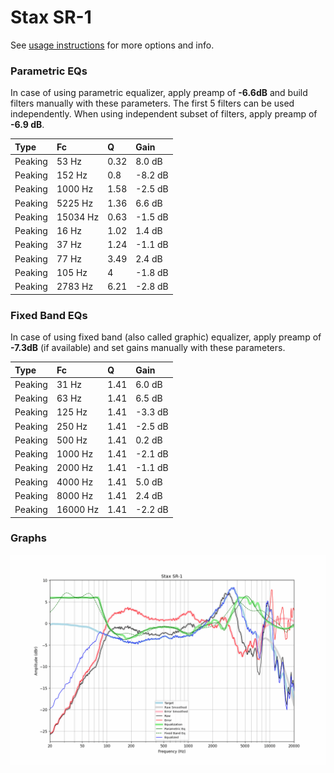 # Stax SR-1
See [usage instructions](https://github.com/jaakkopasanen/AutoEq#usage) for more options and info.

### Parametric EQs
In case of using parametric equalizer, apply preamp of **-6.6dB** and build filters manually
with these parameters. The first 5 filters can be used independently.
When using independent subset of filters, apply preamp of **-6.9 dB**.

| Type    | Fc       |    Q | Gain    |
|:--------|:---------|:-----|:--------|
| Peaking | 53 Hz    | 0.32 | 8.0 dB  |
| Peaking | 152 Hz   | 0.8  | -8.2 dB |
| Peaking | 1000 Hz  | 1.58 | -2.5 dB |
| Peaking | 5225 Hz  | 1.36 | 6.6 dB  |
| Peaking | 15034 Hz | 0.63 | -1.5 dB |
| Peaking | 16 Hz    | 1.02 | 1.4 dB  |
| Peaking | 37 Hz    | 1.24 | -1.1 dB |
| Peaking | 77 Hz    | 3.49 | 2.4 dB  |
| Peaking | 105 Hz   | 4    | -1.8 dB |
| Peaking | 2783 Hz  | 6.21 | -2.8 dB |

### Fixed Band EQs
In case of using fixed band (also called graphic) equalizer, apply preamp of **-7.3dB**
(if available) and set gains manually with these parameters.

| Type    | Fc       |    Q | Gain    |
|:--------|:---------|:-----|:--------|
| Peaking | 31 Hz    | 1.41 | 6.0 dB  |
| Peaking | 63 Hz    | 1.41 | 6.5 dB  |
| Peaking | 125 Hz   | 1.41 | -3.3 dB |
| Peaking | 250 Hz   | 1.41 | -2.5 dB |
| Peaking | 500 Hz   | 1.41 | 0.2 dB  |
| Peaking | 1000 Hz  | 1.41 | -2.1 dB |
| Peaking | 2000 Hz  | 1.41 | -1.1 dB |
| Peaking | 4000 Hz  | 1.41 | 5.0 dB  |
| Peaking | 8000 Hz  | 1.41 | 2.4 dB  |
| Peaking | 16000 Hz | 1.41 | -2.2 dB |

### Graphs
![](./Stax%20SR-1.png)